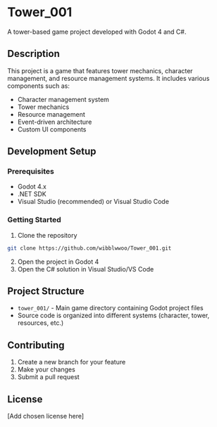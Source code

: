 # Tower_001

A tower-based game project developed with Godot 4 and C#.

## Description

This project is a game that features tower mechanics, character management, and resource management systems. It includes various components such as:
- Character management system
- Tower mechanics
- Resource management
- Event-driven architecture
- Custom UI components

## Development Setup

### Prerequisites
- Godot 4.x
- .NET SDK
- Visual Studio (recommended) or Visual Studio Code

### Getting Started
1. Clone the repository
```bash
git clone https://github.com/wibblwwoo/Tower_001.git
```
2. Open the project in Godot 4
3. Open the C# solution in Visual Studio/VS Code

## Project Structure
- `tower_001/` - Main game directory containing Godot project files
- Source code is organized into different systems (character, tower, resources, etc.)

## Contributing
1. Create a new branch for your feature
2. Make your changes
3. Submit a pull request

## License
[Add chosen license here]
